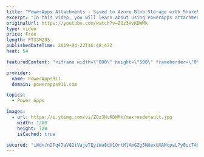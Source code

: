 ```yaml
---
title: "PowerApps Attachments - Saved to Azure Blob Storage with SharePoint and SQL"
excerpt: "In this video, you will learn about using PowerApps attachments as part of expense report, purchase orders, and apps where you need to save data in a one to many format. The attachments, which can be images, PDF, Excel, etc will be saved in Azure Blob Storage. We will then use SharePoint and SQL to manage"
originalUrl: https://youtube.com/watch?v=ZOz3HvKDWMk
type: video
price: Free
length: PT33M25S
publishedDateTime: 2019-04-22T16:48:47Z
heat: 54

featuredContent: "<iframe width=\"800\" height=\"500\" frameborder=\"0\" src=\"https://www.youtube.com/embed/ZOz3HvKDWMk\" allow=\"accelerometer; autoplay; encrypted-media; gyroscope; picture-in-picture\" allowfullscreen></iframe>"

provider:
  name: PowerApps911
  domain: powerapps911.com

topics:
  - Power Apps

images:
  - url: https://i.ytimg.com/vi/ZOz3HvKDWMk/maxresdefault.jpg
    width: 1280
    height: 720
    isCached: true

secured: "iWd+/n2Fq47aV82iVajeTEyiWa8dX1OrtMlAmGZg5NUexUXAMcpaL7y0uc74KchxoQbWyoXF/TZN5WSXvWZXZ4Zb6yUcKz6ETax9vPtBUDHCWxn/89ij+r/elVfey5tfphCX5TLmCAtUXvTegZRI0YvdNOE9De8yl1qp76I0lb7nsfptuDSSrYEw8xF2rZAdZX1Szrgq1iCMOfONdDezGI1zwM7UNjW+H6cK4YYC0qf5IxjUb4DIlFaYBsR7bokk81AGBg/K8Vkyn4N4UAeuiRzkFfa/CT5JSMPSx+fIyvFdCV5oM/yO2wor6Rl0jpoShE81oZ1JgPbipWqk85usufaS6X6LLpd6X4nYbRcPTkBQlDyxjl48aQslpl+6AXjqjz+VNJ7mAWLMoaKbYlN/B7Q7+izGO9Ox8c36PSKvgrM=;Q0FDzYZbsRoUnT8uo8N1qQ=="
---
```


